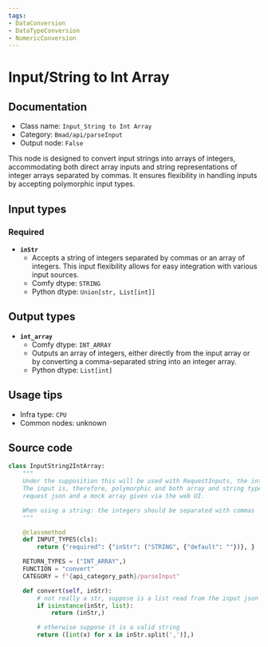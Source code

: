 ```yaml
---
tags:
- DataConversion
- DataTypeConversion
- NumericConversion
---
```


# Input/String to Int Array
## Documentation
- Class name: `Input_String to Int Array`
- Category: `Bmad/api/parseInput`
- Output node: `False`

This node is designed to convert input strings into arrays of integers, accommodating both direct array inputs and string representations of integer arrays separated by commas. It ensures flexibility in handling inputs by accepting polymorphic input types.
## Input types
### Required
- **`inStr`**
    - Accepts a string of integers separated by commas or an array of integers. This input flexibility allows for easy integration with various input sources.
    - Comfy dtype: `STRING`
    - Python dtype: `Union[str, List[int]]`
## Output types
- **`int_array`**
    - Comfy dtype: `INT_ARRAY`
    - Outputs an array of integers, either directly from the input array or by converting a comma-separated string into an integer array.
    - Python dtype: `List[int]`
## Usage tips
- Infra type: `CPU`
- Common nodes: unknown


## Source code
```python
class InputString2IntArray:
    """
    Under the supposition this will be used with RequestInputs, the integers may already come as an array.
    The input is, therefore, polymorphic and both array and string types are accepted as inputs to both allow a valid
    request json and a mock array given via the web UI.

    When using a string: the integers should be separated with commas
    """

    @classmethod
    def INPUT_TYPES(cls):
        return {"required": {"inStr": ("STRING", {"default": ""})}, }

    RETURN_TYPES = ("INT_ARRAY",)
    FUNCTION = "convert"
    CATEGORY = f"{api_category_path}/parseInput"

    def convert(self, inStr):
        # not really a str, suppose is a list read from the input json
        if isinstance(inStr, list):
            return (inStr,)

        # otherwise suppose it is a valid string
        return ([int(x) for x in inStr.split(',')],)

```

